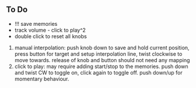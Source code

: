 ## To Do

 - !!! save memories
 - track volume - click to play^2
 - double click to reset all knobs

1. manual interpolation: push knob down to save and hold current position, press button for target and setup interpolation line, twist clockwise to move towards. release of knob and button should not need any mapping
2. click to play: may require adding start/stop to the memories. push down and twist CW to toggle on, click again to toggle off. push down/up for momentary behaviour.
